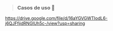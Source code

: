 > ### Casos de uso 📂
https://drive.google.com/file/d/16aYGVGWTIodL6-j6QJFfjidRNGlUh5c-/view?usp=sharing

